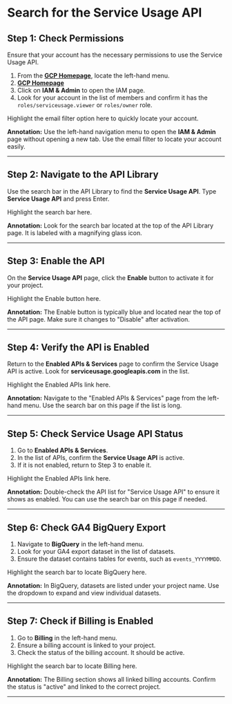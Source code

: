 # Search for the Service Usage API

## Step 1: Check Permissions

Ensure that your account has the necessary permissions to use the Service Usage API. 

1. From the [**GCP Homepage**](https://console.cloud.google.com/), locate the left-hand menu.
2. [**GCP Homepage**](https://console.cloud.google.com/iam-admin)
3. Click on **IAM & Admin** to open the IAM page.
4. Look for your account in the list of members and confirm it has the `roles/serviceusage.viewer` or `roles/owner` role.

<walkthrough-spotlight-pointer sandboxuid="4">
Highlight the email filter option here to quickly locate your account.
</walkthrough-spotlight-pointer>

**Annotation:** Use the left-hand navigation menu to open the **IAM & Admin** page without opening a new tab. Use the email filter to locate your account easily.

---

## Step 2: Navigate to the API Library

Use the search bar in the API Library to find the **Service Usage API**. Type **Service Usage API** and press Enter.

<walkthrough-spotlight-pointer cssSelector="#pcc-search-container">
Highlight the search bar here.
</walkthrough-spotlight-pointer>

**Annotation:** Look for the search bar located at the top of the API Library page. It is labeled with a magnifying glass icon.

---

## Step 3: Enable the API

On the **Service Usage API** page, click the **Enable** button to activate it for your project.

<walkthrough-spotlight-pointer cssSelector="button[aria-label='Enable']">
Highlight the Enable button here.
</walkthrough-spotlight-pointer>

**Annotation:** The Enable button is typically blue and located near the top of the API page. Make sure it changes to "Disable" after activation.

---

## Step 4: Verify the API is Enabled

Return to the **Enabled APIs & Services** page to confirm the Service Usage API is active. Look for **serviceusage.googleapis.com** in the list.

<walkthrough-spotlight-pointer cssSelector="nav-item-link[title='Enabled APIs & Services']">
Highlight the Enabled APIs link here.
</walkthrough-spotlight-pointer>

**Annotation:** Navigate to the "Enabled APIs & Services" page from the left-hand menu. Use the search bar on this page if the list is long.

---

## Step 5: Check Service Usage API Status

1. Go to **Enabled APIs & Services**.
2. In the list of APIs, confirm the **Service Usage API** is active.
3. If it is not enabled, return to Step 3 to enable it.

<walkthrough-spotlight-pointer cssSelector="nav-item-link[title='Enabled APIs & Services']">
Highlight the Enabled APIs link here.
</walkthrough-spotlight-pointer>

**Annotation:** Double-check the API list for "Service Usage API" to ensure it shows as enabled. You can use the search bar on this page if needed.

---

## Step 6: Check GA4 BigQuery Export

1. Navigate to **BigQuery** in the left-hand menu.
2. Look for your GA4 export dataset in the list of datasets.
3. Ensure the dataset contains tables for events, such as `events_YYYYMMDD`.

<walkthrough-spotlight-pointer cssSelector="#pcc-search-container">
Highlight the search bar to locate BigQuery here.
</walkthrough-spotlight-pointer>

**Annotation:** In BigQuery, datasets are listed under your project name. Use the dropdown to expand and view individual datasets.

---

## Step 7: Check if Billing is Enabled

1. Go to **Billing** in the left-hand menu.
2. Ensure a billing account is linked to your project.
3. Check the status of the billing account. It should be active.

<walkthrough-spotlight-pointer cssSelector="#pcc-search-container">
Highlight the search bar to locate Billing here.
</walkthrough-spotlight-pointer>

**Annotation:** The Billing section shows all linked billing accounts. Confirm the status is "active" and linked to the correct project.

---
